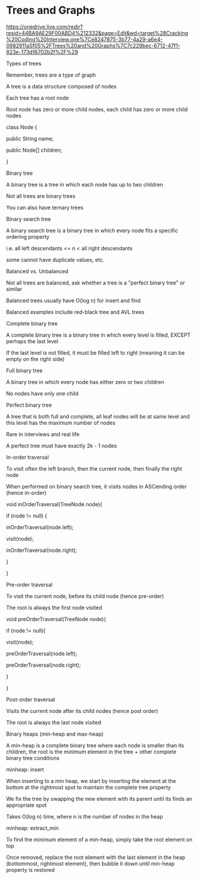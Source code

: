 # Trees and Graphs

https://onedrive.live.com/redir?resid=44BA9AE29F00ABD4%212332&page=Edit&wd=target%28Cracking%20Coding%20Interview.one%7Ce8247875-3b77-4a29-a6e4-0982911a5f05%2FTrees%20and%20Graphs%7C7c229bec-6712-47f1-823e-173d16702b2f%2F%29

Types of trees

Remember, trees are a type of graph

 A tree is a data structure composed of nodes

Each tree has a root node

Root node has zero or more child nodes, each child has zero or more child nodes



class Node {

public String name;

public Node[] children;

}



Binary tree

A binary tree is a tree in which each node has up to two children

Not all trees are binary trees

You can also have ternary trees



Binary search tree

A binary search tree is a binary tree in which every node fits a specific ordering property

i.e. all left descendants <= n < all right descendants

some cannot have duplicate values, etc.



Balanced vs. Unbalanced

Not all trees are balanced, ask whether a tree is a "perfect binary tree" or similar

Balanced trees usually have O(log n) for insert and find

Balanced examples include red-black tree and AVL trees



Complete binary tree

A complete binary tree is a binary tree in which every level is filled, EXCEPT perhaps the last level

If the last level is not filled, it must be filled left to right (meaning it can be empty on the right side)



Full binary tree

A binary tree in which every node has either zero or two children

No nodes have only one child



Perfect binary tree

A tree that is both full and complete, all leaf nodes will be at same level and this level has the maximum number of nodes

Rare in interviews and real life

A perfect tree must have exactly 2k - 1 nodes



In-order traversal

To visit often the left branch, then the current node, then finally the right node

When performed on binary search tree, it visits nodes in ASCending order (hence in-order)



void inOrderTraversal(TreeNode node){

if (node != null) {

inOrderTraversal(node.left);

visit(node);

inOrderTraversal(node.right);

}

}



Pre-order traversal

To visit the current node, before its child node (hence pre-order)

The root is always the first node visited



void preOrderTraversal(TreeNode node){

if (node != null){

visit(node);

preOrderTraversal(node.left);

preOrderTraversal(node.right);

}

}



Post-order traversal

Visits the current node after its child nodes (hence post order)

The root is always the last node visited



Binary heaps (min-heap and max-heap)

A min-heap is a complete binary tree where each node is smaller than its children, the root is the minimum element in the tree + other complete binary tree conditions

minheap: insert

When inserting to a min heap, we start by inserting the element at the bottom at the rightmost spot to maintain the complete tree property

We fix the tree by swapping the new element with its parent until its finds an appropriate spot

Takes O(log n) time, where n is the number of nodes in the heap

minheap: extract_min

To find the minimum element of a min-heap, simply take the root element on top

Once removed, replace the root element with the last element in the heap (bottommost, rightmost element), then bubble it down until min-heap property is restored
